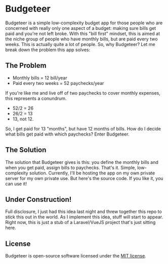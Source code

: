 # Budgeteer

Budgeteer is a simple low-complexity budget app for those people who are concerned with really only one aspect of a budget: making sure bills get paid and you're not left broke.
With this "bill first" mindset, this is aimed at the niche group of people who have monthly bills, but are paid every two weeks.
This is actually quite a lot of people. So, why Budgeteer? Let me break down the problem this app solves:

## The Problem

- Monthly bills = 12 bill/year
- Paid every two weeks = 52 paychecks/year

If you're like me and live off of two paychecks to cover monthly expenses, this represents a conundrum.
- 52/2 = 26
- 26/2 = 13
- 13, not 12.

So, I get paid for 13 "months", but have 12 months of bills. How do I decide what bills get paid with which paychecks? Enter Budgeteer.

## The Solution

The solution that Budgeteer gives is this: you define the monthly bills and when you get paid, assign bills to paychecks. That's it. Simple, low-complexity solution.
Currently, I'll be hosting the app on my own private server for my own private use. But here's the source code. If you like it, you can use it!

## Under Construction!

Full disclosure, I just had this idea last night and threw together this repo to stick this out in the world. As I implement this idea, stuff will start to appear. Right now, this is just a stub of a Laravel/VueJS project that's just sitting here.

## License

Budgeteer is open-source software licensed under the [MIT license](https://opensource.org/licenses/MIT).
